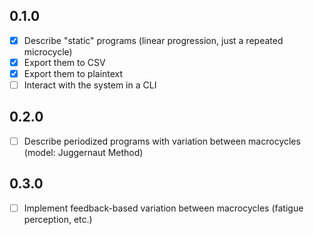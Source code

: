 ## 0.1.0

- [x] Describe "static" programs (linear progression, just a repeated microcycle)
- [x] Export them to CSV
- [x] Export them to plaintext
- [ ] Interact with the system in a CLI

## 0.2.0

- [ ] Describe periodized programs with variation between macrocycles (model: Juggernaut Method)

## 0.3.0

- [ ] Implement feedback-based variation between macrocycles (fatigue perception, etc.)
